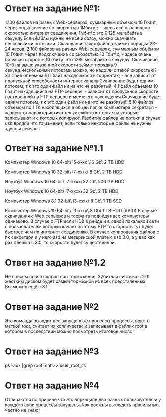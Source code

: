 # Ответ на задание №1:
1.100 файлов на разных Web-серверах, суммарным объёмом 10 Гбайт, через подключение со скоростью 1Мбит\с; - здесь всё ограничено скоростью интернет соединения,  1Мбит\с 
это 0.125 мегабайта в секунду.Если файлы нужны не все и сразу, можно скачивать несколькими потоками. Скачивание таких файлов займет порядка 23-24 часов.
2.100 файлов на разных Web-серверах, суммарным объёмом 10 Гбайт, через подключение со скоростью 10 Гбит\с; - здесь очень большая скорость,10 гбит\с 
это 1280 мегабайта в секунду. Скачивание 10гб на выше указанной скорости займет порядка 9 секунд.несколькими потоками можно, но надо ли с такой скоростью?
3.1 файл объёмом 10 Гбайт находящийся в торрентах; - всё зависит от пропускной способоности интернет канала.Скачивание будет одним потоком, 
т.к это один файл ни на что не разбитый.
4.1 файл объёмом 10 Гбайт находящийся на FTP-сервере; - зависит от пропускной скорости настроенной на FTP сервере и месте его нахождения.Скачивание будет одним потоком, 
т.к это один файл ни на что не разбитый.
5.10 файлов объёмом по 1 Гб находящихся в общей папке компьютера секретаря - зависит от характеристика тех устройств которые на которые записывают и с которых копируют.
Разбитие файлов на потоки в случае usb врядли что то изменит, если только некоторые файлы не нужны здесь и сейчас.
# Ответ на задание №1.1
Компьютер Windows 10 64-bit\ i5-xxxx \16 Gb\ 2 TB HDD 

Компьютер Windows 10 32-bit\ i7-xxxx\ 8 Gb\ 2 TB HDD

Ноутбук Windows 10 64-bit\ i7-xxxx\ 32 Gb\ 500 GB HDD

Ноутбук Windows 10 64-bit\ i7-xxxx\ 32 Gb\ 2 TB HDD

Компьютер Windows 8.1 32-bit\ i3-xxxx\ 8 Gb\ 1 TB SSD

Компьютер Windows 10 64-bit\ i3-xxxx\ 8 Gb\ 1 TB HDD (RAID)
В случае скачивания с Web серверов и торрента подойдут все компьютеры одинаково. В случае с FTP если HDD в рейде и в одной  локальной сети с пользователем который качает 
по этому FTP то скорость тут будет быстрее чем по интернет соединению. В случае копирования файлов с пк секретаря и у него ssd на метеринской плате с usb 3.0, а у вас 
как раз флешка c 3.0, то скорость будет существенной.
# Ответ на задание №1.2
Не совсем понял вопрос про торможение. 32битная система с 2тб жестким диском будет самый тормозной из всех предсталенных. Возможно ещё с 8.1.
# Ответ на задание №2
Эта команда выводит все  запущенные просессы процессы, ищет с меткой root, считает их колличество и записывает в файлик root в котором в последствии можно посмотреть итоговое число.
# Ответ на задание №3
ps -aux |grep root| cat >> user_root_ps
# Ответ на задание №4
Отличаются по причине что это впринципе два разных пользователя и у каждого свои процессы запущены.
Как должны выглядеть правильные, честно не знаю.






